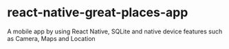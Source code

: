 # react-native-great-places-app
A mobile app by using React Native, SQLite and native device features such as Camera, Maps and Location
